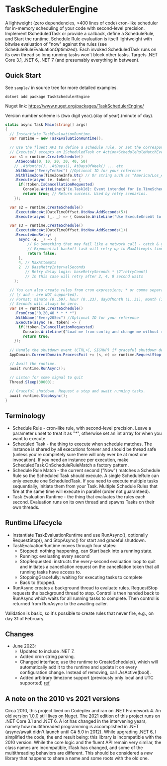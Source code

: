 # TaskSchedulerEngine

A lightweight (zero dependencies, <400 lines of code) cron-like scheduler for in-memory scheduling of your code with second-level precision. 
Implement IScheduledTask or provide a callback, define a ScheduleRule, and Start the runtime. 
Schedule Rule evaluation is itself lightweight with bitwise evaluation of "now" against the rules (see ScheduleRuleEvaluationOptimized). 
Each invoked ScheduledTask runs on its own thread so long running tasks won't block other tasks. 
Targets .NET Core 3.1, .NET 6, .NET 7 (and presumably everything in between).

## Quick Start

See `sample/` in source tree for more detailed examples.

`dotnet add package TaskSchedulerEngine`

Nuget link: https://www.nuget.org/packages/TaskSchedulerEngine/

Version number scheme is (two digit year).(day of year).(minute of day).

```C#
static async Task Main(string[] args)
{
  // Instantiate TaskEvaluationRuntime.
  var runtime = new TaskEvaluationRuntime();

  // Use the fluent API to define a schedule rule, or set the corresponding properties
  // Execute() accepts an IScheduledTask or Action<ScheduleRuleMatchEventArgs, CancellationToken, bool>
  var s1 = runtime.CreateSchedule()
    .AtSeconds(0, 10, 20, 30, 40, 50)
    // .AtMonths(), .AtDays(), AtDaysOfWeek() ... etc
    .WithName("EveryTenSec") //Optional ID for your reference 
    .WithTimeZone(TimeZoneInfo.Utc) // Or string such as "America/Los_Angeles"
    .Execute(async (e, token) => {
      if(!token.IsCancellationRequested)
        Console.WriteLine($"{e.TaskId}: Event intended for {e.TimeScheduledUtc:o} occurred at {e.TimeScheduledUtc:o}");
        return true; // Return success. Used by retry scenarios. 
    });

  var s2 = runtime.CreateSchedule()
    .ExecuteOnceAt(DateTimeOffset.UtcNow.AddSeconds(5))
    .Execute(async (_, _) => { Console.WriteLine("Use ExecuteOnceAt to run this task in 5 seconds. Useful for retry scenarios."); return true; });

  var s3 = runtime.CreateSchedule()
    .ExecuteOnceAt(DateTimeOffset.UtcNow.AddSeconds(1))
    .ExecuteAndRetry(
      async (e, _) => { 
          // Do something that may fail like a network call - catch & gracefully fail by returning false.
          // Exponential backoff task will retry up to MaxAttempts times. 
          return false; 
      },
      4, // MaxAttempts
      2  // BaseRetryIntervalSeconds
         // Retry delay logic: baseRetrySeconds * (2^retryCount) 
         // In this case will retry after 2, 4, 8 second waits
    );

  // You can also create rules from cron expressions; * or comma separated lists are supported 
  // (/ and - are NOT supported). 
  // Format: minute (0..59), hour (0..23), dayOfMonth (1..31), month (1..12), dayOfWeek (0=Sunday..6).
  // Seconds will always be zero.
  var s4 = runtime.CreateSchedule()
    .FromCron("0,20,40 * * * *")
    .WithName("Every20Sec") //Optional ID for your reference 
    .Execute(async (e, token) => {
      if(!token.IsCancellationRequested)
        Console.WriteLine($"Load me from config and change me without recompiling!");
        return true; 
    });
  
  // Handle the shutdown event (CTRL+C, SIGHUP) if graceful shutdown desired
  AppDomain.CurrentDomain.ProcessExit += (s, e) => runtime.RequestStop();

  // Await the runtime.
  await runtime.RunAsync();

  // Listen for some signal to quit
  Thread.Sleep(30000);
  
  // Graceful shutdown. Request a stop and await running tasks.
  await runtime.StopAsync();
}
```

## Terminology

* Schedule Rule - cron-like rule, with second-level precision. Leave a parameter unset to treat it as "*", otherwise set an int array for when you want to execute. 
* Scheduled Task - the thing to execute when schedule matches. The instance is shared by all executions forever and should be thread safe (unless you're completely sure there will only ever be at most one invocation). If you need an instance per execution, make ScheduledTask.OnScheduleRuleMatch a factory pattern.
* Schedule Rule Match - the current second ("Now") matches a Schedule Rule so the Scheduled Task should execute. A single ScheduleRule can only execute one ScheduledTask. If you need to execute multiple tasks sequentially, initiate them from your Task. Multiple Schedule Rules that fire at the same time will execute in parallel (order not guaranteed).
* Task Evaluation Runtime - the thing that evaluates the rules each second. Evaluation runs on its own thread and spawns Tasks on their own threads.

## Runtime Lifecycle

* Instantiate TaskEvaluationRuntime and use RunAsync(), optionally RequestStop(), and StopAsync() for start and graceful shutdown.
* TaskEvaluationRuntime moves through four states: 
  * Stopped: nothing happening, can Start back into a running state.
  * Running: evaluating every second
  * StopRequested: instructs the every-second evaluation loop to quit and initiates a cancellation request on the cancellation token that all running tasks have access to. 
  * StoppingGracefully: waiting for executing tasks to complete
  * Back to Stopped.
* RunAsync creates a background thread to evaluate rules. RequestStop requests the background thread to stop. Control is then handed back to RunAsync which waits for all running tasks to complete. Then control is returned from RunAsync to the awaiting caller. 

Validation is basic, so it's possible to create rules that never fire, e.g., on day 31 of February. 

## Changes
* June 2023: 
  * Updated to include .NET 7.
  * Added cron string parsing.
  * Changed interface; use the runtime to CreateSchedule(), which will automatically add it to the runtime and update it on every configuration change. Instead of removing, call .AsActive(bool). 
  * Added arbitrary timezone support (previously only local and UTC supported) [ref](https://learn.microsoft.com/en-us/dotnet/api/system.timezoneinfo.findsystemtimezonebyid?view=net-7.0)

## A note on the 2010 vs 2021 versions

Circa 2010, this project lived on Codeplex and ran on .NET Framework 4. An old [version 1.0.0 still lives on Nuget](https://www.nuget.org/packages/TaskSchedulerEngine/1.0.0). 
The 2021 edition of this project runs on .NET Core 3.1 and .NET 6. A lot has changed in the intervening years, namely how multithreaded programming
is accomplished in .NET (async/await didn't launch until C# 5.0 in 2012). While upgrading .NET 6, I simplified the code, the end result being:
this library is incompatible with the 2010 version. While the core logic and the fluent API remain very similar, the 
class names are incompatible, ITask has changed, and some of the multithreading behaviors are different. 
This should be considered a *new* library that happens to share a name and some roots with the old one. 
